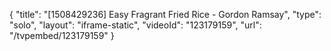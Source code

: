 {
    "title": "[1508429236] Easy Fragrant Fried Rice - Gordon Ramsay",
    "type": "solo",
    "layout": "iframe-static",
    "videoId": "123179159",
    "url": "\/tvpembed\/123179159"
}